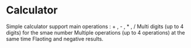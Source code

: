 # Calculator
Simple calculator support main operations : + , - , * , /
Multi digits (up to 4 digits) for the smae number
Multiple operations (up to 4 operations) at the same time
Flaoting and negative results.
